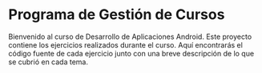 # Programa de Gestión de Cursos

Bienvenido al curso de Desarrollo de Aplicaciones Android. Este proyecto contiene los ejercicios realizados durante el curso. Aquí encontrarás el código fuente de cada ejercicio junto con una breve descripción de lo que se cubrió en cada tema.


